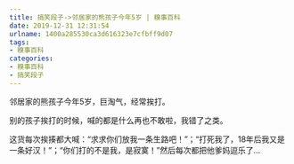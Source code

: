 ```yaml
---
title: 搞笑段子->邻居家的熊孩子今年5岁 | 糗事百科
date: 2019-12-31 12:31:54
urlname: 1400a285530ca3d616323e7cfbff9d07
tags: 
- 糗事百科
categories:
- 糗事百科
- 搞笑段子
---
```

邻居家的熊孩子今年5岁，巨淘气，经常挨打。

别的孩子挨打的时候，喊的都是什么再也不敢啦，我错了之类。

这货每次挨揍都大喊：“求求你们放我一条生路吧！”；“打死我了，18年后我又是一条好汉！”；“你们打的不是我，是寂寞！”然后每次都把他爹妈逗乐了…


